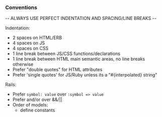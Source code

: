 
### Conventions

-- ALWAYS USE PERFECT INDENTATION AND SPACING/LINE BREAKS --

Indentation:
 * 2 spaces on HTML/ERB
 * 4 spaces on JS
 * 4 spaces on CSS
 * 1 line break between JS/CSS functions/declarations
 * 1 line break between HTML main semantic areas, no line breaks otherwise
 * Prefer "double quotes" for HTML attributes
 * Prefer 'single quotes' for JS/Ruby unless its a "#{interpolated} string"

Rails:
 * Prefer `symbol: value` over `:symbol => value`
 * Prefer and/or over &&/||
 * Order of models:
   * define constants



